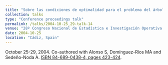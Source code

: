 ```yaml
---
title: "Sobre las condiciones de optimalidad para el problema del árbol generador de mínimo coste"
collection: talks
type: "Conference proceedings talk"
permalink: /talks/2004-10-25_29-talk-14
venue: "28º Congreso Nacional de Estadística e Investigación Operativa (SEIO)"
date: 2004-10-25
location: "Cádiz, Spain"
---
```

October 25-29, 2004. Co-authored with Alonso S, Domínguez-Ríos MA and Sedeño-Noda A.
[ISBN 84-689-0438-4, pages 423-424](pdf/SEIO_2004-No_206-pp_423-424.pdf).